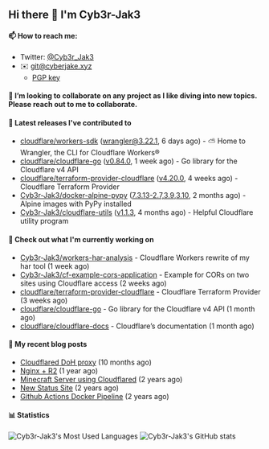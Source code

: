 ## Hi there 👋 I'm Cyb3r-Jak3

#### 📫 How to reach me:
  - Twitter: [@Cyb3r_Jak3](https://twitter.com/Cyb3r_Jak3)
  - ✉️ git@cyberjake.xyz
    - [PGP key](https://gist.githubusercontent.com/Cyb3r-Jak3/d1068b61b50239b171faf018a0269f67/raw/b876db002e6b0630795382c0b9134771ffa5fe3a/cyb3rjak3@pm.me.asc)


#### 👯 I’m looking to collaborate on any project as I like diving into new topics. Please reach out to me to collaborate.


#### 🔭 Latest releases I've contributed to

- [cloudflare/workers-sdk](https://github.com/cloudflare/workers-sdk) ([wrangler@3.22.1](https://github.com/cloudflare/workers-sdk/releases/tag/wrangler%403.22.1), 6 days ago) - ⛅️ Home to Wrangler, the CLI for Cloudflare Workers®
- [cloudflare/cloudflare-go](https://github.com/cloudflare/cloudflare-go) ([v0.84.0](https://github.com/cloudflare/cloudflare-go/releases/tag/v0.84.0), 1 week ago) - Go library for the Cloudflare v4 API
- [cloudflare/terraform-provider-cloudflare](https://github.com/cloudflare/terraform-provider-cloudflare) ([v4.20.0](https://github.com/cloudflare/terraform-provider-cloudflare/releases/tag/v4.20.0), 4 weeks ago) - Cloudflare Terraform Provider
- [Cyb3r-Jak3/docker-alpine-pypy](https://github.com/Cyb3r-Jak3/docker-alpine-pypy) ([7.3.13-2.7,3.9,3.10](https://github.com/Cyb3r-Jak3/docker-alpine-pypy/releases/tag/7.3.13-2.7%2C3.9%2C3.10), 2 months ago) - Alpine images with PyPy installed
- [Cyb3r-Jak3/cloudflare-utils](https://github.com/Cyb3r-Jak3/cloudflare-utils) ([v1.1.3](https://github.com/Cyb3r-Jak3/cloudflare-utils/releases/tag/v1.1.3), 4 months ago) - Helpful Cloudflare utility program 

#### 👷 Check out what I'm currently working on

- [Cyb3r-Jak3/workers-har-analysis](https://github.com/Cyb3r-Jak3/workers-har-analysis) - Cloudflare Workers rewrite of my har tool (1 week ago)
- [Cyb3r-Jak3/cf-example-cors-application](https://github.com/Cyb3r-Jak3/cf-example-cors-application) - Example for CORs on two sites using Cloudflare access (2 weeks ago)
- [cloudflare/terraform-provider-cloudflare](https://github.com/cloudflare/terraform-provider-cloudflare) - Cloudflare Terraform Provider (3 weeks ago)
- [cloudflare/cloudflare-go](https://github.com/cloudflare/cloudflare-go) - Go library for the Cloudflare v4 API (1 month ago)
- [cloudflare/cloudflare-docs](https://github.com/cloudflare/cloudflare-docs) - Cloudflare’s documentation (1 month ago)

#### 📜 My recent blog posts

- [Cloudflared DoH proxy](https://blog.cyberjake.xyz/post/2023-02-17-cloudflared-doh/) (10 months ago)
- [Nginx &#43; R2](https://blog.cyberjake.xyz/post/2022-10-01-nginx-proxy-r2/) (1 year ago)
- [Minecraft Server using Cloudflared](https://blog.cyberjake.xyz/post/2022-03-26-cloudflared-minecraft/) (2 years ago)
- [New Status Site](https://blog.cyberjake.xyz/post/2021-09-27-status-site/) (2 years ago)
- [Github Actions Docker Pipeline](https://blog.cyberjake.xyz/post/2021-06-16-github-actions-docker/) (2 years ago)


#### 📊 Statistics
![Cyb3r-Jak3's Most Used Languages](https://github-readme-stats.vercel.app/api/top-langs/?username=Cyb3r-Jak3&theme=cobalt&hide=css,html,scss)
![Cyb3r-Jak3's GitHub stats](https://github-readme-stats.vercel.app/api?username=Cyb3r-Jak3&count_private=true&show_icons=true&theme=cobalt&line_height=40)
